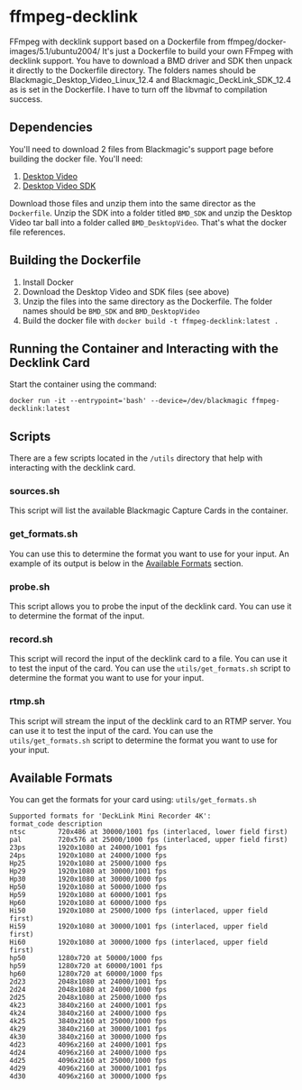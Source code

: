 # ffmpeg-decklink
FFmpeg with decklink support based on a Dockerfile from ffmpeg/docker-images/5.1/ubuntu2004/
It's just a Dockerfile to build your own FFmpeg with decklink support. You have to download a BMD driver and SDK then unpack it directly to the Dockerfile directory. The folders names should be Blackmagic_Desktop_Video_Linux_12.4 and Blackmagic_DeckLink_SDK_12.4 as is set in the Dockerfile. I have to turn off the libvmaf to compilation success. 

## Dependencies
You'll need to download 2 files from Blackmagic's support page before building the docker file. You'll need:
1. [Desktop Video](https://www.blackmagicdesign.com/support/family/capture-and-playback)
2. [Desktop Video SDK](https://www.blackmagicdesign.com/support/family/capture-and-playback)

Download those files and unzip them into the same director as the `Dockerfile`. Unzip the SDK into a folder titled `BMD_SDK` and unzip the Desktop Video tar ball into a folder called `BMD_DesktopVideo`. That's what the docker file references.

## Building the Dockerfile
1. Install Docker
2. Download the Desktop Video and SDK files (see above)
3. Unzip the files into the same directory as the Dockerfile. The folder names should be `BMD_SDK` and `BMD_DesktopVideo`
4. Build the docker file with `docker build -t ffmpeg-decklink:latest .`

## Running the Container and Interacting with the Decklink Card
Start the container using the command:
```
docker run -it --entrypoint='bash' --device=/dev/blackmagic ffmpeg-decklink:latest
```

## Scripts
There are a few scripts located in the `/utils` directory that help with interacting with the decklink card.

### sources.sh
This script will list the available Blackmagic Capture Cards in the container.

### get_formats.sh
You can use this to determine the format you want to use for your input. An example of its output is below in the [Available Formats](#available-formats) section.

### probe.sh
This script allows you to probe the input of the decklink card. You can use it to determine the format of the input.

### record.sh
This script will record the input of the decklink card to a file. You can use it to test the input of the card. You can use the `utils/get_formats.sh` script to determine the format you want to use for your input.

### rtmp.sh
This script will stream the input of the decklink card to an RTMP server. You can use it to test the input of the card. You can use the `utils/get_formats.sh` script to determine the format you want to use for your input.

## Available Formats
You can get the formats for your card using: `utils/get_formats.sh`
```
Supported formats for 'DeckLink Mini Recorder 4K':
format_code	description
ntsc		720x486 at 30000/1001 fps (interlaced, lower field first)
pal 		720x576 at 25000/1000 fps (interlaced, upper field first)
23ps		1920x1080 at 24000/1001 fps
24ps		1920x1080 at 24000/1000 fps
Hp25		1920x1080 at 25000/1000 fps
Hp29		1920x1080 at 30000/1001 fps
Hp30		1920x1080 at 30000/1000 fps
Hp50		1920x1080 at 50000/1000 fps
Hp59		1920x1080 at 60000/1001 fps
Hp60		1920x1080 at 60000/1000 fps
Hi50		1920x1080 at 25000/1000 fps (interlaced, upper field first)
Hi59		1920x1080 at 30000/1001 fps (interlaced, upper field first)
Hi60		1920x1080 at 30000/1000 fps (interlaced, upper field first)
hp50		1280x720 at 50000/1000 fps
hp59		1280x720 at 60000/1001 fps
hp60		1280x720 at 60000/1000 fps
2d23		2048x1080 at 24000/1001 fps
2d24		2048x1080 at 24000/1000 fps
2d25		2048x1080 at 25000/1000 fps
4k23		3840x2160 at 24000/1001 fps
4k24		3840x2160 at 24000/1000 fps
4k25		3840x2160 at 25000/1000 fps
4k29		3840x2160 at 30000/1001 fps
4k30		3840x2160 at 30000/1000 fps
4d23		4096x2160 at 24000/1001 fps
4d24		4096x2160 at 24000/1000 fps
4d25		4096x2160 at 25000/1000 fps
4d29		4096x2160 at 30000/1001 fps
4d30		4096x2160 at 30000/1000 fps
```
